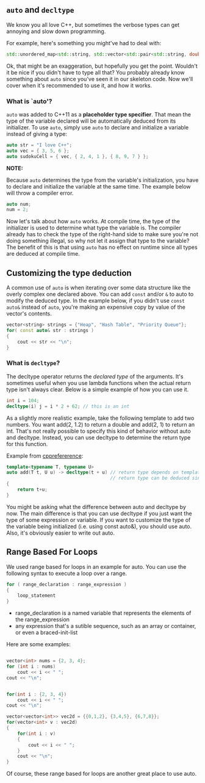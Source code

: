 ## `auto` and `decltype`


We know you all love C++, but sometimes the verbose types can get annoying and slow down programming.

For example, here's something you might've had to deal with:

```cpp
std::unordered_map<std::string, std::vector<std::pair<std::string, double>>>
```

Ok, that might be an exaggeration, but hopefully you get the point. Wouldn't it be nice if you didn't
have to type all that? You probably already know something about `auto` since you've seen it in our
skeleton code. Now we'll cover when it's recommended to use it, and how it works.

### What is `auto'?

`auto` was added to C++11 as a **placeholder type specifier**. That mean the type of the variable
declared will be automatically deduced from its initializer. To use `auto`, simply use `auto`
to declare and initialize a variable instead of giving a type:

```cpp
auto str = "I love C++";
auto vec = { 3, 5, 6 };
auto sudokuCell = { vec, { 2, 4, 1 }, { 8, 9, 7 } };
```

**NOTE:**

Because `auto` determines the type from the variable's initialization, you have to declare and initialize
the variable at the same time. The example below will throw a compiler error.

```cpp
auto num;
num = 2;
```

Now let's talk about how `auto` works. At compile time, the type of the initializer is used to determine
what type the variable is. The compiler already has to check the type of the right-hand side to make sure you're
not doing something illegal, so why not let it assign that type to the variable? The benefit of this is
that using `auto` has no effect on runtime since all types are deduced at compile time.

## Customizing the type deduction

A common use of `auto` is when iterating over some data structure like the overly complex one declared
above. You can add `const` and/or `&` to auto to modify the deduced type. In the example below, if
you didn't use `const auto&` instead of `auto`, you're making an expensive copy by value of the
vector's contents.

```cpp
vector<string> strings = {"Heap", "Hash Table", "Priority Queue"};
for( const auto& str : strings )
{
    cout << str << "\n";
}
```

### What is `decltype`?

The decltype operator returns the *declared type* of the arguments. It's sometimes useful when you use lambda functions when
the actual return type isn't always clear. Below is a simple example of how you can use it.

```cpp
int i = 104;
decltype(i) j = i * 2 + 62; // this is an int
```

As a slightly more realistic example, take the following template to add two numbers.
You want add(2, 1.2) to return a double and add(2, 1) to return an int. That's not really possible to specify this kind of
behavior without auto and decltype. Instead, you can use decltype to determine the return type for this function.

Example from [cpprefererence](https://en.cppreference.com/w/cpp/language/decltype):

```cpp
template<typename T, typename U>
auto add(T t, U u) -> decltype(t + u) // return type depends on template parameters
                                      // return type can be deduced since C++14
{
    return t+u;
}
```

You might be asking what the difference between auto and decltype by now. The main difference is that you can
use decltype if you just want the type of some expression or variable. If you want to customize the type of
the variable being initialized (i.e. using const auto&), you should use auto. Also, it's obviously easier to write out auto.

## Range Based For Loops

We used range based for loops in an example for auto. You can use the following syntax to execute a loop over a range.

```cpp
for ( range_declaration : range_expression )
{
    loop_statement
}
```

- range_declaration is a named variable that represents the elements of the range_expression
- any expression that's a sutible sequence, such as an array or container, or even a braced-init-list

Here are some examples:

```cpp

vector<int> nums = {2, 3, 4};
for (int i : nums)
    cout << i << " ";
cout << "\n";


for(int i : {2, 3, 4})
    cout << i << " ";
cout << "\n";

vector<vector<int>> vec2d = {{0,1,2}, {3,4,5}, {6,7,8}};
for(vector<int> v : vec2d)
{
    for(int i : v)
    {
        cout << i << " ";
    }
    cout << "\n";
}


```

Of course, these range based for loops are another great place to use auto.
